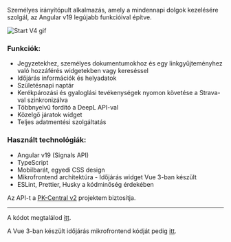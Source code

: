 Személyes irányítópult alkalmazás, amely a mindennapi dolgok kezelésére szolgál, az Angular v19 legújabb funkcióival 
építve.

![Start V4 gif](https://stuff.p-kin.com/screentogif/startv4.gif)

### Funkciók:
* Jegyzetekhez, személyes dokumentumokhoz és egy linkgyűjteményhez való hozzáférés widgetekben vagy kereséssel
* Időjárás információk és helyadatok
* Születésnapi naptár
* Kerékpározási és gyaloglási tevékenységek nyomon követése a Strava-val szinkronizálva
* Többnyelvű fordító a DeepL API-val
* Közelgő járatok widget
* Teljes adatmentési szolgáltatás

### Használt technológiák:
* Angular v19 (Signals API)
* TypeScript
* Mobilbarát, egyedi CSS design
* Mikrofrontend architektúra - Időjárás widget Vue 3-ban készült
* ESLint, Prettier, Husky a kódminőség érdekében

Az API-t a [PK-Central v2](https://github.com/KinPeter/pk-central-v2) projektem biztosítja.

---
A kódot megtalálod [itt](https://github.com/KinPeter/start-v4).

A Vue 3-ban készült időjárás mikrofrontend kódját pedig [itt](https://github.com/KinPeter/weather-widget).
